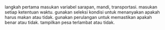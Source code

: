 langkah pertama masukan variabel sarapan, mandi, transportasi. masukan setiap ketentuan waktu.  gunakan seleksi kondisi untuk menanyakan apakah harus makan atau tidak. 
 gunakan perulangan untuk memastikan apakah benar atau tidak. tampilkan pesa terlambat atau tidak.
